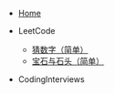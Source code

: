 - [Home](/)

- LeetCode

  - [猜数字（简单）](/leetcode/猜数字（简单）.md)
  - [宝石与石头（简单）](/leetcode/宝石与石头（简单）.md)

- CodingInterviews
